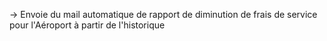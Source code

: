 -> Envoie du mail automatique de rapport de diminution de frais de service pour l'Aéroport à partir de l'historique